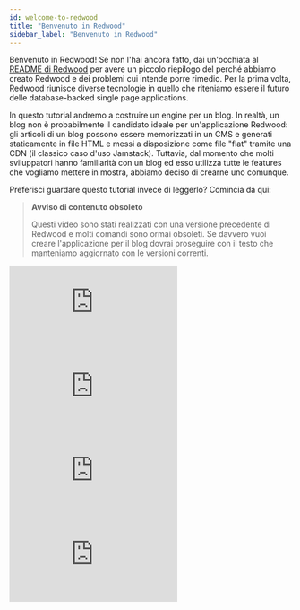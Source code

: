 ```yaml
---
id: welcome-to-redwood
title: "Benvenuto in Redwood"
sidebar_label: "Benvenuto in Redwood"
---
```


Benvenuto in Redwood! Se non l'hai ancora fatto, dai un'occhiata al [README di Redwood](https://github.com/redwoodjs/redwood/blob/main/README.md) per avere un piccolo riepilogo del perché abbiamo creato Redwood e dei problemi cui intende porre rimedio. Per la prima volta, Redwood riunisce diverse tecnologie in quello che riteniamo essere il futuro delle database-backed single page applications.

In questo tutorial andremo a costruire un engine per un blog. In realtà, un blog non è probabilmente il candidato ideale per un'applicazione Redwood: gli articoli di un blog possono essere memorizzati in un CMS e generati staticamente in file HTML e messi a disposizione come file "flat" tramite una CDN (il classico caso d'uso Jamstack). Tuttavia, dal momento che molti sviluppatori hanno familiarità con un blog ed esso utilizza tutte le features che vogliamo mettere in mostra, abbiamo deciso di crearne uno comunque.

Preferisci guardare questo tutorial invece di leggerlo? Comincia da qui:

> **Avviso di contenuto obsoleto**
> 
> Questi video sono stati realizzati con una versione precedente di Redwood e molti comandi sono ormai obsoleti. Se davvero vuoi creare l'applicazione per il blog dovrai proseguire con il testo che manteniamo aggiornato con le versioni correnti.

<div class="video-container">
  <iframe src="https://www.youtube.com/embed/tiF9SdM1i7M?rel=0" frameborder="0" allow="accelerometer; autoplay; encrypted-media; gyroscope; picture-in-picture; modestbranding; showinfo=0" allowfullscreen></iframe>
</div>

<div class="video-container">
  <iframe src="https://www.youtube.com/embed/SP5vbsWf5Yg?rel=0" frameborder="0" allow="accelerometer; autoplay; encrypted-media; gyroscope; picture-in-picture; modestbranding; showinfo=0" allowfullscreen></iframe>
</div>

<div class="video-container">
  <iframe src="https://www.youtube.com/embed/eT7iIy0F8Tk?rel=0" frameborder="0" allow="accelerometer; autoplay; encrypted-media; gyroscope; picture-in-picture; modestbranding; showinfo=0" allowfullscreen></iframe>
</div>

<div class="video-container">
  <iframe src="https://www.youtube.com/embed/UpD3HyuZkvY?rel=0" frameborder="0" allow="accelerometer; autoplay; encrypted-media; gyroscope; picture-in-picture; modestbranding; showinfo=0" allowfullscreen></iframe>
</div>

